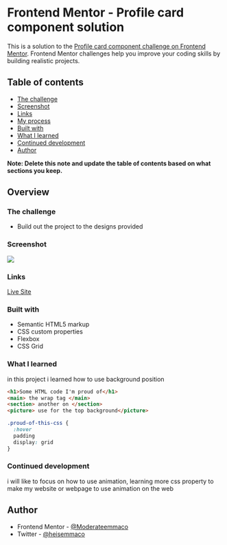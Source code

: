 # Frontend Mentor - Profile card component solution

This is a solution to the [Profile card component challenge on Frontend Mentor](https://www.frontendmentor.io/challenges/profile-card-component-cfArpWshJ). Frontend Mentor challenges help you improve your coding skills by building realistic projects. 

## Table of contents

- [The challenge](#the-challenge)
- [Screenshot](#screenshot)
- [Links](#links)
- [My process](#my-process)
- [Built with](#built-with)
- [What I learned](#what-i-learned)
- [Continued development](#continued-development)
- [Author](#author)


**Note: Delete this note and update the table of contents based on what sections you keep.**

## Overview

### The challenge

- Build out the project to the designs provided

### Screenshot

![](./design/desktop-preview.jpg.jpg)

### Links


<a href="https://heisemmaco.github.io/profile-card-component-main/">Live Site</a>

### Built with

- Semantic HTML5 markup
- CSS custom properties
- Flexbox
- CSS Grid

### What I learned

in this project i learned how to use background position

```html
<h1>Some HTML code I'm proud of</h1>
<main> the wrap tag </main>
<section> another on </section>
<picture> use for the top background</picture>
```
```css
.proud-of-this-css {
  :hover
  padding 
  display: grid
}
```

### Continued development

i will like to focus on how to use animation, learning more css property to make my website or webpage to use animation on the web

## Author

- Frontend Mentor - [@Moderateemmaco](https://www.frontendmentor.io/profile/Moderateemmaco)
- Twitter - [@heisemmaco](https://www.twitter.com/heisemmaco)
